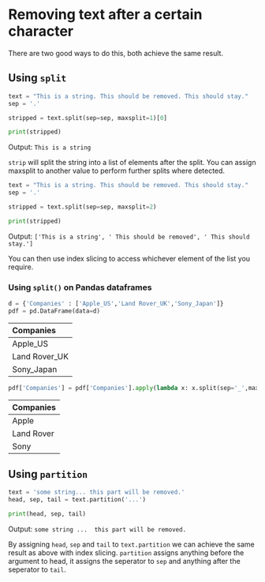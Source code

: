 # Removing text after a certain character

There are two good ways to do this, both achieve the same result. 

## Using `split`

```python
text = "This is a string. This should be removed. This should stay."
sep = '.'

stripped = text.split(sep=sep, maxsplit=1)[0]

print(stripped)
```

Output: `This is a string`

`strip` will split the string into a list of elements after the split. You can assign maxsplit to another value to perform further splits where detected.

```python
text = "This is a string. This should be removed. This should stay."
sep = '.'

stripped = text.split(sep=sep, maxsplit=2)

print(stripped)
```

Output: `['This is a string', ' This should be removed', ' This should stay.']`

You can then use index slicing to access whichever element of the list you require.

### Using `split()` on Pandas dataframes

```python
d = {'Companies' : ['Apple_US','Land Rover_UK','Sony_Japan']}
pdf = pd.DataFrame(data=d)
```

| Companies     |
|:--------------|
| Apple_US      |
| Land Rover_UK |
| Sony_Japan    |

```python
pdf['Companies'] = pdf['Companies'].apply(lambda x: x.split(sep='_',maxsplit=1)[0]) # split after the first occurence
```

| Companies   |
|:------------|
| Apple       |
| Land Rover  |
| Sony        |


## Using `partition`

```python
text = 'some string... this part will be removed.'
head, sep, tail = text.partition('...')

print(head, sep, tail)
```

Output: `some string ...  this part will be removed.`

By assigning `head`, `sep` and `tail` to `text.partition` we can achieve the same result as above with index slicing. `partition` assigns anything before the argument to head, it assigns the seperator to `sep` and anything after the seperator to `tail`.
